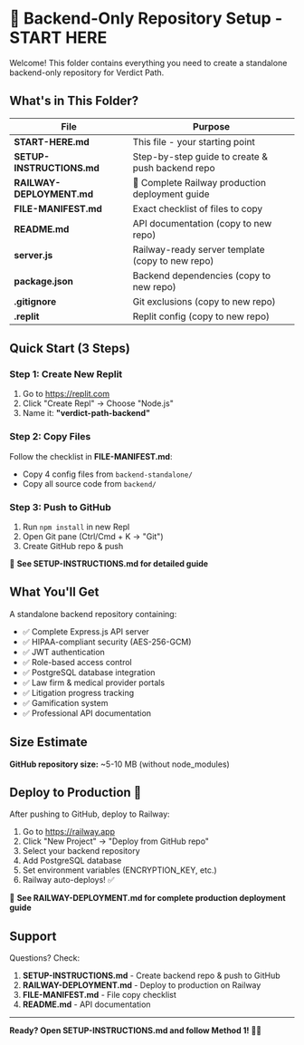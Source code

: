 # 🚀 Backend-Only Repository Setup - START HERE

Welcome! This folder contains everything you need to create a standalone backend-only repository for Verdict Path.

## What's in This Folder?

| File | Purpose |
|------|---------|
| **START-HERE.md** | This file - your starting point |
| **SETUP-INSTRUCTIONS.md** | Step-by-step guide to create & push backend repo |
| **RAILWAY-DEPLOYMENT.md** | 🚂 Complete Railway production deployment guide |
| **FILE-MANIFEST.md** | Exact checklist of files to copy |
| **README.md** | API documentation (copy to new repo) |
| **server.js** | Railway-ready server template (copy to new repo) |
| **package.json** | Backend dependencies (copy to new repo) |
| **.gitignore** | Git exclusions (copy to new repo) |
| **.replit** | Replit config (copy to new repo) |

## Quick Start (3 Steps)

### Step 1: Create New Replit
1. Go to https://replit.com
2. Click "Create Repl" → Choose "Node.js"
3. Name it: **"verdict-path-backend"**

### Step 2: Copy Files
Follow the checklist in **FILE-MANIFEST.md**:
- Copy 4 config files from `backend-standalone/`
- Copy all source code from `backend/`

### Step 3: Push to GitHub
1. Run `npm install` in new Repl
2. Open Git pane (Ctrl/Cmd + K → "Git")
3. Create GitHub repo & push

📖 **See SETUP-INSTRUCTIONS.md for detailed guide**

## What You'll Get

A standalone backend repository containing:
- ✅ Complete Express.js API server
- ✅ HIPAA-compliant security (AES-256-GCM)
- ✅ JWT authentication
- ✅ Role-based access control
- ✅ PostgreSQL database integration
- ✅ Law firm & medical provider portals
- ✅ Litigation progress tracking
- ✅ Gamification system
- ✅ Professional API documentation

## Size Estimate
**GitHub repository size:** ~5-10 MB (without node_modules)

## Deploy to Production 🚂

After pushing to GitHub, deploy to Railway:

1. Go to https://railway.app
2. Click "New Project" → "Deploy from GitHub repo"
3. Select your backend repository
4. Add PostgreSQL database
5. Set environment variables (ENCRYPTION_KEY, etc.)
6. Railway auto-deploys! ✅

📖 **See RAILWAY-DEPLOYMENT.md for complete production deployment guide**

## Support

Questions? Check:
1. **SETUP-INSTRUCTIONS.md** - Create backend repo & push to GitHub
2. **RAILWAY-DEPLOYMENT.md** - Deploy to production on Railway
3. **FILE-MANIFEST.md** - File copy checklist
4. **README.md** - API documentation

---

**Ready? Open SETUP-INSTRUCTIONS.md and follow Method 1! 🏴‍☠️**
